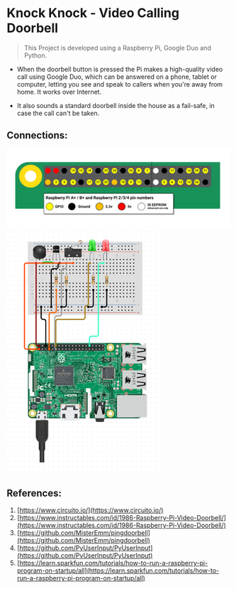# Knock Knock - Video Calling Doorbell
> This Project is developed using a Raspberry Pi, Google Duo and Python.

- When the doorbell button is pressed the Pi makes a high-quality video call using Google Duo, which can be answered on a phone, tablet or computer, letting you see and speak to callers when you're away from home. It works over Internet.

- It also sounds a standard doorbell inside the house as a fail-safe, in case the call can't be taken.

## Connections:

![GPIO Map](./GPIO.png)
![Project Circuit Reference](./circuit.png)

## References: 

1. [https://www.circuito.io/](https://www.circuito.io/)
2. [https://www.instructables.com/id/1986-Raspberry-Pi-Video-Doorbell/](https://www.instructables.com/id/1986-Raspberry-Pi-Video-Doorbell/)
3. [https://github.com/MisterEmm/pingdoorbell](https://github.com/MisterEmm/pingdoorbell)
4. [https://github.com/PyUserInput/PyUserInput](https://github.com/PyUserInput/PyUserInput)
5. [https://learn.sparkfun.com/tutorials/how-to-run-a-raspberry-pi-program-on-startup/all](https://learn.sparkfun.com/tutorials/how-to-run-a-raspberry-pi-program-on-startup/all)